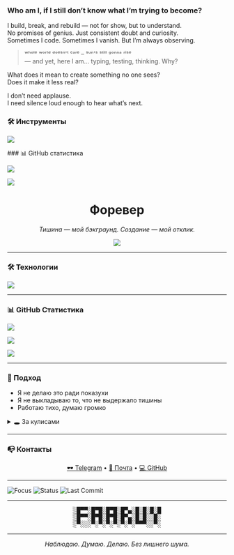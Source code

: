 ### Who am I, if I still don’t know what I’m trying to become?

I build, break, and rebuild — not for show, but to understand.  
No promises of genius. Just consistent doubt and curiosity.  
Sometimes I code. Sometimes I vanish. But I’m always observing.

> ʷʰᵒˡᵉ ʷᵒʳˡᵈ ᵈᵒᵉˢⁿ'ᵗ ᶜᵃʳᵉ – ˢᵘⁿ'ˢ ˢᵗⁱˡˡ ᵍᵒⁿⁿᵃ ʳⁱˢᵉ  
> — and yet, here I am... typing, testing, thinking. Why?

What does it mean to create something no one sees?  
Does it make it less real?

I don’t need applause.  
I need silence loud enough to hear what’s next.

### 🛠 Инструменты

<p align="left">
  <img src="https://skillicons.dev/icons?i=html,css,js,git,vscode&theme=dark" />
</p>
### 📊 GitHub статистика

<p align="left">
  <img src="https://github-readme-stats.vercel.app/api?username=foreverstoboiii&show_icons=true&hide_title=true&theme=github_dark" />
</p>

<p align="left">
  <img src="https://github-readme-stats.vercel.app/api/top-langs/?username=foreverstoboiii&layout=compact&theme=github_dark" />
</p>
<!--
**foreverstoboiii/foreverstoboiii** is a ✨ _special_ ✨ repository because its `README.md` (this file) appears on your GitHub profile.

<!-- 👤 ИМЯ + МАНИФЕСТ -->

<h1 align="center">Форевер</h1>
<p align="center"><i>Тишина — мой бэкграунд. Создание — мой отклик.</i></p>

<p align="center">
  <img src="https://readme-typing-svg.demolab.com?font=Fira+Code&pause=1000&color=AAAAAA&center=true&vCenter=true&multiline=true&lines=The+whole+world+doesn't+care.;But+you+still+can." />
</p>

---

### 🛠 Технологии

<p align="left">
  <img src="https://skillicons.dev/icons?i=html,css,js,git,vscode,figma&theme=dark" />
</p>

---

### 📊 GitHub Статистика

<p align="left">
  <img src="https://github-readme-stats.vercel.app/api?username=foreverstoboiii&show_icons=true&hide_title=true&theme=github_dark" />
</p>

<p align="left">
  <img src="https://github-readme-stats.vercel.app/api/top-langs/?username=foreverstoboiii&layout=compact&theme=github_dark" />
</p>

<p align="left">
  <img src="https://github-readme-activity-graph.vercel.app/graph?username=foreverstoboiii&theme=github-compact" />
</p>

---

### 🧠 Подход

- Я не делаю это ради показухи  
- Я не выкладываю то, что не выдержало тишины  
- Работаю тихо, думаю громко

<details>
<summary>🕳️ За кулисами</summary>

> *The whole world doesn't care.  
> But I keep building anyway.*

- Изучаю вглубь, не вширь  
- Осознанность — не лозунг, а режим  
- Покой важнее темпа

</details>

---

### 📭 Контакты

<p align="center">
  <a href="https://t.me/forever_tele">🕶 Telegram</a> • 
  <a href="mailto:forever@mail.com">📧 Почта</a> • 
  <a href="https://github.com/foreverstoboiii">💻 GitHub</a>
</p>

---

![Focus](https://img.shields.io/badge/focus-deep-black?style=flat)
![Status](https://img.shields.io/badge/The%20world-doesn't%20care-critical?style=flat&color=black)
![Last Commit](https://img.shields.io/github/last-commit/foreverstoboiii/foreverstoboiii?color=gray&style=flat)

---

<pre align="center">
░█▀▀░█▀█░█▀█░█▀▄░█░█░█░█
░█▀▀░█▀█░█▀█░█▀▄░█░█░░█░
░▀░░░▀░▀░▀░▀░▀░▀░▀▀▀░░▀░
</pre>

---

<p align="center"><i>Наблюдаю. Думаю. Делаю. Без лишнего шума.</i></p>

